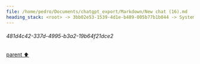 ```yaml
---
file: /home/pedro/Documents/chatgpt_export/Markdown/New chat (16).md
heading_stack: <root> -> 3bb02e53-1539-4d1e-b489-005b77b1b044 -> System -> 481d4c42-337d-4995-b3a2-19b64f21dce2
---
```

###### 481d4c42-337d-4995-b3a2-19b64f21dce2
[parent ⬆️](#3bb02e53-1539-4d1e-b489-005b77b1b044)
